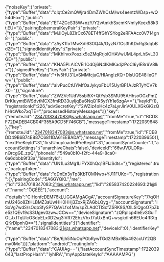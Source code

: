 {"noiseKey":{"private":{"type":"Buffer","data":"qIqtCe2mQWjra4DmZWhCsM/ws4eentzWDsp+wQ54dFo="},"public":{"type":"Buffer","data":"ET4ZCcS35W+nzY/Y2vAmkhSxcmKNmIyKcex58k3tjEU="}},"pairingEphemeralKeyPair":{"private":{"type":"Buffer","data":"MJlOyL8ZIrCx678ET4ffGhYSYog2eRFAAcc0V714gn8="},"public":{"type":"Buffer","data":"zAyK1foTMwXdl63OQ4k/OyzN7fCs3hKDxRg3dqbBd2E="}},"signedIdentityKey":{"private":{"type":"Buffer","data":"MKhlhvxPoszix5eZMqRrjolOHAVwUML4prLhSvL30GE="},"public":{"type":"Buffer","data":"KNA5PLAlCVEi1OdOj6N4IKMKadjzPoCl6ylE8r6V8lk="}},"signedPreKey":{"keyPair":{"private":{"type":"Buffer","data":"+Iv5HU31LvSMMfcjuC/HIAngIzKQ+DlsUQE48iIeGFw="},"public":{"type":"Buffer","data":"aivPucCtUYMfOaJykyxFbU15UyrBF1AJzRTyYCV7kX0="}},"signature":{"type":"Buffer","data":"ZWZVe1UdV5sbl5X+QtYsb3SMU95AHhsoOGxPmZDrKluymtBWSdvtMCX3fmRD33uyIjqBu6NqQ1R5ytYh1e6zgA=="},"keyId":1},"registrationId":226,"advSecretKey":"2WZiz4oHc4z7aLyrJinV0ULXGkGiGzQhHrcWko7xqTE=","processedHistoryMessages":[{"key":{"remoteJid":"2347018347083@s.whatsapp.net","fromMe":true,"id":"BCD8F72DADEB4CB04F355A9CD5F746CB"},"messageTimestamp":1722039648},{"key":{"remoteJid":"2347018347083@s.whatsapp.net","fromMe":true,"id":"FCE8DD49B6B74E887C6811DA61EEBADA"},"messageTimestamp":1722039650}],"nextPreKeyId":31,"firstUnuploadedPreKeyId":31,"accountSyncCounter":1,"accountSettings":{"unarchiveChats":false},"deviceId":"66wJVDLORa-nQrcgGE_zpQ","phoneId":"549a0b10-f2fc-44e9-8ca0-6a6dbbb9f33a","identityId":{"type":"Buffer","data":"UN1Lu3Mg1LiFYX0hQq1BFIJSdts="},"registered":true,"backupToken":{"type":"Buffer","data":"qDnEn3yTp3KbTOMNwo+YJ11FUKc="},"registration":{},"pairingCode":"5A6GYQKL","me":{"id":"2347018347083:21@s.whatsapp.net","lid":"265837420224693:21@lid","name":"ÖÇÊÊÊ"},"account":{"details":"CIHonfcDEM76kLUGGAMgACgA","accountSignatureKey":"7/qOHmU246o8ZtHLBMZ3aUwHH0HHj3ZxxRjZAGbLQyg=","accountSignature":"ISxVg7wdS/sOqbSfySP7QAVLfx4Ma/spZLAdCTIScfZSRK8S/OlLSlQgoO7pZbe5z1QEv19cS3Ugev0zwvJCCw==","deviceSignature":"zQRpIcp4IeEvSGuiTOLJxfTqUlcO3dpELx0D2sg3iVR72EhzVhxf7uUxBnQ+wsgkdlh66EUo4fRXqQKrDlpnhQ=="},"signalIdentities":[{"identifier":{"name":"2347018347083:21@s.whatsapp.net","deviceId":0},"identifierKey":{"type":"Buffer","data":"Be/6jh5lNuOqPGbRywTGd2lMBx9Bx492ccUY2QBmy0Mo"}}],"platform":"android","routingInfo":{"type":"Buffer","data":"CAUIAg=="},"lastAccountSyncTimestamp":1722039643,"lastPropHash":"1yhIRA","myAppStateKeyId":"AAAAAMPG"}
